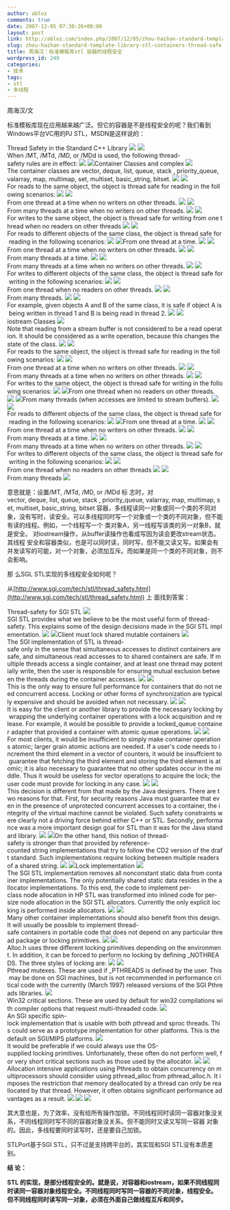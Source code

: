 ```yaml
---
author: abloz
comments: true
date: 2007-12-05 07:30:26+00:00
layout: post
link: http://abloz.com/index.php/2007/12/05/zhou-haihan-standard-template-library-stl-containers-thread-safe/
slug: zhou-haihan-standard-template-library-stl-containers-thread-safe
title: 周海汉：标准模板库stl 容器的线程安全
wordpress_id: 249
categories:
- 技术
tags:
- stl
- 多线程
---
```


周海汉/文

标准模板库现在应用越来越广泛。但它的容器是不是线程安全的呢？我们看到Windows平台VC用的PJ STL，MSDN是这样说的：








Thread Safety in the Standard C++ Library
![](http://images.csdn.net/syntaxhighlighting/OutliningIndicators/None.gif)
![](http://images.csdn.net/syntaxhighlighting/OutliningIndicators/None.gif)When /MT, /MTd, /MD, or /MDd is used, the following thread-safety rules are in effect:
![](http://images.csdn.net/syntaxhighlighting/OutliningIndicators/None.gif)
![](http://images.csdn.net/syntaxhighlighting/OutliningIndicators/None.gif)Container Classes and complex
![](http://images.csdn.net/syntaxhighlighting/OutliningIndicators/None.gif)The container classes are vector, deque, list, queue, stack , priority_queue, valarray, map, multimap, set, multiset, basic_string, bitset.
![](http://images.csdn.net/syntaxhighlighting/OutliningIndicators/None.gif)
![](http://images.csdn.net/syntaxhighlighting/OutliningIndicators/None.gif)For reads to the same object, the object is thread safe for reading in the following scenarios:
![](http://images.csdn.net/syntaxhighlighting/OutliningIndicators/None.gif)
![](http://images.csdn.net/syntaxhighlighting/OutliningIndicators/None.gif)From one thread at a time when no writers on other threads.
![](http://images.csdn.net/syntaxhighlighting/OutliningIndicators/None.gif)
![](http://images.csdn.net/syntaxhighlighting/OutliningIndicators/None.gif)From many threads at a time when no writers on other threads.
![](http://images.csdn.net/syntaxhighlighting/OutliningIndicators/None.gif)
![](http://images.csdn.net/syntaxhighlighting/OutliningIndicators/None.gif)For writes to the same object, the object is thread safe for writing from one thread when no readers on other threads
![](http://images.csdn.net/syntaxhighlighting/OutliningIndicators/None.gif)
![](http://images.csdn.net/syntaxhighlighting/OutliningIndicators/None.gif)For reads to different objects of the same class, the object is thread safe for reading in the following scenarios:
![](http://images.csdn.net/syntaxhighlighting/OutliningIndicators/None.gif)
![](http://images.csdn.net/syntaxhighlighting/OutliningIndicators/None.gif)From one thread at a time.
![](http://images.csdn.net/syntaxhighlighting/OutliningIndicators/None.gif)
![](http://images.csdn.net/syntaxhighlighting/OutliningIndicators/None.gif)From one thread at a time when no writers on other threads.
![](http://images.csdn.net/syntaxhighlighting/OutliningIndicators/None.gif)
![](http://images.csdn.net/syntaxhighlighting/OutliningIndicators/None.gif)From many threads at a time.
![](http://images.csdn.net/syntaxhighlighting/OutliningIndicators/None.gif)
![](http://images.csdn.net/syntaxhighlighting/OutliningIndicators/None.gif)From many threads at a time when no writers on other threads.
![](http://images.csdn.net/syntaxhighlighting/OutliningIndicators/None.gif)
![](http://images.csdn.net/syntaxhighlighting/OutliningIndicators/None.gif)For writes to different objects of the same class, the object is thread safe for writing in the following scenarios:
![](http://images.csdn.net/syntaxhighlighting/OutliningIndicators/None.gif)
![](http://images.csdn.net/syntaxhighlighting/OutliningIndicators/None.gif)From one thread when no readers on other threads.
![](http://images.csdn.net/syntaxhighlighting/OutliningIndicators/None.gif)
![](http://images.csdn.net/syntaxhighlighting/OutliningIndicators/None.gif)From many threads.
![](http://images.csdn.net/syntaxhighlighting/OutliningIndicators/None.gif)
![](http://images.csdn.net/syntaxhighlighting/OutliningIndicators/None.gif)For example, given objects A and B of the same class, it is safe if object A is being written in thread 1 and B is being read in thread 2.
![](http://images.csdn.net/syntaxhighlighting/OutliningIndicators/None.gif)
![](http://images.csdn.net/syntaxhighlighting/OutliningIndicators/None.gif)iostream Classes
![](http://images.csdn.net/syntaxhighlighting/OutliningIndicators/None.gif)Note that reading from a stream buffer is not considered to be a read operation. It should be considered as a write operation, because this changes the state of the class.
![](http://images.csdn.net/syntaxhighlighting/OutliningIndicators/None.gif)
![](http://images.csdn.net/syntaxhighlighting/OutliningIndicators/None.gif)For reads to the same object, the object is thread safe for reading in the following scenarios:
![](http://images.csdn.net/syntaxhighlighting/OutliningIndicators/None.gif)
![](http://images.csdn.net/syntaxhighlighting/OutliningIndicators/None.gif)From one thread at a time when no writers on other threads.
![](http://images.csdn.net/syntaxhighlighting/OutliningIndicators/None.gif)
![](http://images.csdn.net/syntaxhighlighting/OutliningIndicators/None.gif)From many threads at a time when no writers on other threads.
![](http://images.csdn.net/syntaxhighlighting/OutliningIndicators/None.gif)
![](http://images.csdn.net/syntaxhighlighting/OutliningIndicators/None.gif)For writes to the same object, the object is thread safe for writing in the following scenarios:
![](http://images.csdn.net/syntaxhighlighting/OutliningIndicators/None.gif)
![](http://images.csdn.net/syntaxhighlighting/OutliningIndicators/None.gif)From one thread when no readers on other threads.
![](http://images.csdn.net/syntaxhighlighting/OutliningIndicators/None.gif)
![](http://images.csdn.net/syntaxhighlighting/OutliningIndicators/None.gif)From many threads (when accesses are limited to stream buffers).
![](http://images.csdn.net/syntaxhighlighting/OutliningIndicators/None.gif)
![](http://images.csdn.net/syntaxhighlighting/OutliningIndicators/None.gif)For reads to different objects of the same class, the object is thread safe for reading in the following scenarios:
![](http://images.csdn.net/syntaxhighlighting/OutliningIndicators/None.gif)
![](http://images.csdn.net/syntaxhighlighting/OutliningIndicators/None.gif)From one thread at a time.
![](http://images.csdn.net/syntaxhighlighting/OutliningIndicators/None.gif)
![](http://images.csdn.net/syntaxhighlighting/OutliningIndicators/None.gif)From one thread at a time when no writers on other threads.
![](http://images.csdn.net/syntaxhighlighting/OutliningIndicators/None.gif)
![](http://images.csdn.net/syntaxhighlighting/OutliningIndicators/None.gif)From many threads at a time.
![](http://images.csdn.net/syntaxhighlighting/OutliningIndicators/None.gif)
![](http://images.csdn.net/syntaxhighlighting/OutliningIndicators/None.gif)From many threads at a time when no writers on other threads.
![](http://images.csdn.net/syntaxhighlighting/OutliningIndicators/None.gif)
![](http://images.csdn.net/syntaxhighlighting/OutliningIndicators/None.gif)For writes to different objects of the same class, the object is thread safe for writing in the following scenarios:
![](http://images.csdn.net/syntaxhighlighting/OutliningIndicators/None.gif)
![](http://images.csdn.net/syntaxhighlighting/OutliningIndicators/None.gif)From one thread when no readers on other threads
![](http://images.csdn.net/syntaxhighlighting/OutliningIndicators/None.gif)
![](http://images.csdn.net/syntaxhighlighting/OutliningIndicators/None.gif)From many threads
![](http://images.csdn.net/syntaxhighlighting/OutliningIndicators/None.gif)





意思就是：设置/MT, /MTd, /MD, or /MDd 标 志时，对vector, deque, list, queue, stack , priority_queue, valarray, map, multimap, set, multiset, basic_string, bitset 容器，多线程读同一对象或同一个类的不同对象，没有写时，读安全。可以多线程同时写一个对象或一个类的不同对象，但不能有读的线程。例如，一个线程写一个 类对象A，另一线程写该类的另一对象B，就是安全。
对iostream操作，从buffer读操作也看成写因为读会更改stream状态。其线程 安全和容器类似，也是可以同时读，同时写，但不能又读又写。如果会有并发读写的可能，对一个对象，必须加互斥。而如果是同一个类的不同对象，则不会影响。

那 么SGL STL实现的多线程安全如何呢？

从[http://www.sgi.com/tech/stl/thread_safety.html](http://www.sgi.com/tech/stl/thread_safety.html) 上 面找到答案：





Thread-safety for SGI STL
![](http://images.csdn.net/syntaxhighlighting/OutliningIndicators/None.gif)SGI STL provides what we believe to be the most useful form of thread-safety. This explains some of the design decisions made in the SGI STL implementation.
![](http://images.csdn.net/syntaxhighlighting/OutliningIndicators/None.gif)
![](http://images.csdn.net/syntaxhighlighting/OutliningIndicators/None.gif)Client must lock shared mutable containers
![](http://images.csdn.net/syntaxhighlighting/OutliningIndicators/None.gif)The SGI implementation of STL is thread-safe only in the sense that simultaneous accesses to distinct containers are safe, and simultaneous read accesses to to shared containers are safe. If multiple threads access a single container, and at least one thread may potentially write, then the user is responsible for ensuring mutual exclusion between the threads during the container accesses.
![](http://images.csdn.net/syntaxhighlighting/OutliningIndicators/None.gif)
![](http://images.csdn.net/syntaxhighlighting/OutliningIndicators/None.gif)This is the only way to ensure full performance for containers that do not need concurrent access. Locking or other forms of synchronization are typically expensive and should be avoided when not necessary.
![](http://images.csdn.net/syntaxhighlighting/OutliningIndicators/None.gif)
![](http://images.csdn.net/syntaxhighlighting/OutliningIndicators/None.gif)It is easy for the client or another library to provide the necessary locking by wrapping the underlying container operations with a lock acquisition and release. For example, it would be possible to provide a locked_queue container adapter that provided a container with atomic queue operations.
![](http://images.csdn.net/syntaxhighlighting/OutliningIndicators/None.gif)
![](http://images.csdn.net/syntaxhighlighting/OutliningIndicators/None.gif)For most clients, it would be insufficient to simply make container operations atomic; larger grain atomic actions are needed. If a user's code needs to increment the third element in a vector of counters, it would be insuffcient to guarantee that fetching the third element and storing the third element is atomic; it is also necessary to guarantee that no other updates occur in the middle. Thus it would be useless for vector operations to acquire the lock; the user code must provide for locking in any case.
![](http://images.csdn.net/syntaxhighlighting/OutliningIndicators/None.gif)
![](http://images.csdn.net/syntaxhighlighting/OutliningIndicators/None.gif)This decision is different from that made by the Java designers. There are two reasons for that. First, for security reasons Java must guarantee that even in the presence of unprotected concurrent accesses to a container, the integrity of the virtual machine cannot be violated. Such safety constraints were clearly not a driving force behind either C++ or STL. Secondly, performance was a more important design goal for STL than it was for the Java standard library.
![](http://images.csdn.net/syntaxhighlighting/OutliningIndicators/None.gif)
![](http://images.csdn.net/syntaxhighlighting/OutliningIndicators/None.gif)On the other hand, this notion of thread-safety is stronger than that provided by reference-counted string implementations that try to follow the CD2 version of the draft standard. Such implementations require locking between multiple readers of a shared string.
![](http://images.csdn.net/syntaxhighlighting/OutliningIndicators/None.gif)
![](http://images.csdn.net/syntaxhighlighting/OutliningIndicators/None.gif)Lock implementation
![](http://images.csdn.net/syntaxhighlighting/OutliningIndicators/None.gif)The SGI STL implementation removes all nonconstant static data from container implementations. The only potentially shared static data resides in the allocator implementations. To this end, the code to implement per-class node allocation in HP STL was transformed into inlined code for per-size node allocation in the SGI STL allocators. Currently the only explicit locking is performed inside allocators.
![](http://images.csdn.net/syntaxhighlighting/OutliningIndicators/None.gif)
![](http://images.csdn.net/syntaxhighlighting/OutliningIndicators/None.gif)Many other container implementations should also benefit from this design. It will usually be possible to implement thread-safe containers in portable code that does not depend on any particular thread package or locking primitives.
![](http://images.csdn.net/syntaxhighlighting/OutliningIndicators/None.gif)
![](http://images.csdn.net/syntaxhighlighting/OutliningIndicators/None.gif)Alloc.h uses three different locking primitives depending on the environment. In addition, it can be forced to perform no locking by defining _NOTHREADS. The three styles of locking are:
![](http://images.csdn.net/syntaxhighlighting/OutliningIndicators/None.gif)
![](http://images.csdn.net/syntaxhighlighting/OutliningIndicators/None.gif)Pthread mutexes. These are used if _PTHREADS is defined by the user. This may be done on SGI machines, but is not recommended in performance critical code with the currently (March 1997) released versions of the SGI Pthreads libraries.
![](http://images.csdn.net/syntaxhighlighting/OutliningIndicators/None.gif)Win32 critical sections. These are used by default for win32 compilations with compiler options that request multi-threaded code.
![](http://images.csdn.net/syntaxhighlighting/OutliningIndicators/None.gif)An SGI specific spin-lock implementation that is usable with both pthread and sproc threads. This could serve as a prototype implementation for other platforms. This is the default on SGI/MIPS platforms.
![](http://images.csdn.net/syntaxhighlighting/OutliningIndicators/None.gif)It would be preferable if we could always use the OS-supplied locking primitives. Unfortunately, these often do not perform well, for very short critical sections such as those used by the allocator.
![](http://images.csdn.net/syntaxhighlighting/OutliningIndicators/None.gif)
![](http://images.csdn.net/syntaxhighlighting/OutliningIndicators/None.gif)Allocation intensive applications using Pthreads to obtain concurrency on multiprocessors should consider using pthread_alloc from pthread_alloc.h. It imposes the restriction that memory deallocated by a thread can only be reallocated by that thread. However, it often obtains significant performance advantages as a result.
![](http://images.csdn.net/syntaxhighlighting/OutliningIndicators/None.gif)
![](http://images.csdn.net/syntaxhighlighting/OutliningIndicators/None.gif)
![](http://images.csdn.net/syntaxhighlighting/OutliningIndicators/None.gif)





其大意也是，为了效率，没有给所有操作加锁。不同线程同时读同一容器对象没关系，不同线程同时写不同的容器对象没关系。但不能同时又读又写同一容器 对象的。因此，多线程要同时读写时，还是要自己加锁。

STLPort基于SGI STL，只不过是支持跨平台的，其实现和SGI STL没有本质差别。

**结 论：**

**STL 的实现，是部分线程安全的。就是说，对容器和iostream，如果不同线程同时读同一容器对象线程安全。不同线程同时写同一容器的不同对象，线程安全。 但不同线程同时读写同一对象，必须在外面自己做线程互斥和同步。**
